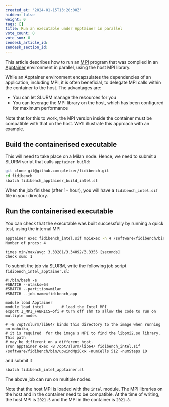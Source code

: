 ```yaml
---
created_at: '2024-01-15T13:20:00Z'
hidden: false
weight: 0
tags: []
title: Run an executable under Apptainer in parallel
vote_count: 0
vote_sum: 0
zendesk_article_id: 
zendesk_section_id:
---
```


This article describes how to run an [MPI](https://en.wikipedia.org/wiki/Message_Passing_Interface) program that was compiled in an [Apptainer](https://apptainer.org/) environment in parallel, using the host MPI library.

While an Apptainer environment encapsulates the dependencies of an application, including MPI, it is often beneficial, to delegate MPI calls within the container to the host. The advantages are:

- You can let SLURM manage the resources for you
- You can leverage the MPI library on the host, which has been configured for maximum performance

 Note that for this to work, the MPI version inside the container must be compatible with that on the host. We'll illustrate this approach
 with an example.

## Build the containerised executable

 This will need to take place on a Milan node. Hence, we need to submit a SLURM script that calls `apptainer build`:

```sh
git clone git@github.com:pletzer/fidibench.git
cd fidibench
sbatch fidibench_apptainer_build_intel.sl
```

When the job finishes (after 1+ hour), you will have a `fidibench_intel.sif` file in your directory.

## Run the containerised executable

You can check that the executable was built successfully by running a quick test, using the internal MPI

```sh
apptainer exec fidibench_intel.sif mpiexec -n 4 /software/fidibench/bin/upwindMpiCxx -numCells 128 -numSteps 10
Number of procs: 4
```

```out
times min/max/avg: 3.33281/3.34092/3.3355 [seconds]
Check sum: 1
```

To submit the job via SLURM, write the following job script `fidibench_intel_apptainer.sl`:

```sl
#!/bin/bash -e
#SBATCH --ntasks=64
#SBATCH --partition=milan
#SBATCH --job-name=fidibench_app

module load Apptainer
module load intel        # load the Intel MPI
export I_MPI_FABRICS=ofi # turn off shm to allow the code to run on multiple nodes

# -B /opt/slurm/lib64/ binds this directory to the image when running on mahuika, 
# it is required  for the image's MPI to find the libpmi2.so library. This path
# may be different on a different host.
srun apptainer exec -B /opt/slurm/lib64/ fidibench_intel.sif /software/fidibench/bin/upwindMpiCxx -numCells 512 -numSteps 10
```

and submit it

```sh
sbatch fidibench_intel_apptainer.sl
```

The above job can run on multiple nodes.

Note that the host MPI is loaded with the `intel` module. The MPI libraries on the host and in the
container need to be compatible. At the time of writing, the host MPI is `2021.5` and the MPI in the container is `2021.8`.
